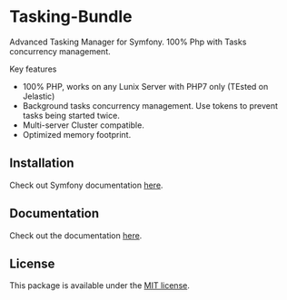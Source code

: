 # Tasking-Bundle

Advanced Tasking Manager for Symfony. 100% Php with Tasks concurrency management.

Key features
- 100% PHP, works on any Lunix Server with PHP7 only (TEsted on Jelastic)
- Background tasks concurrency management. Use tokens to prevent tasks being started twice.
- Multi-server Cluster compatible.
- Optimized memory footprint.

## Installation

Check out Symfony documentation [here](http://symfony.com/doc/current/bundles/DoctrineBundle/installation.html).

## Documentation

Check out the documentation [here](https://github.com/SplashSync/Tasking-Bundle/tree/master/Resources/docs).

## License

This package is available under the [MIT license](LICENSE).

